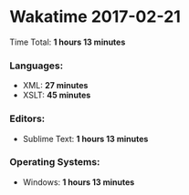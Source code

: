 # Wakatime 2017-02-21

Time Total: **1 hours 13 minutes**

### Languages:
- XML: **27 minutes** 
- XSLT: **45 minutes** 

### Editors:
- Sublime Text: **1 hours 13 minutes** 

### Operating Systems:
- Windows: **1 hours 13 minutes** 


